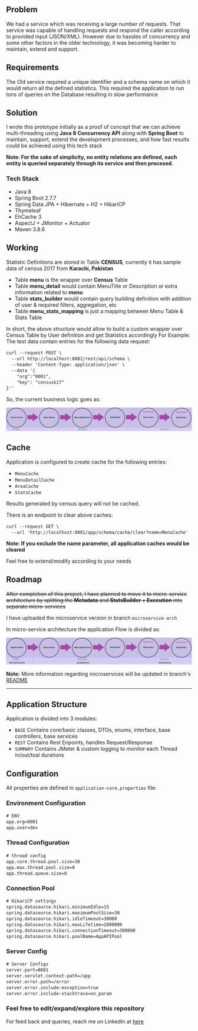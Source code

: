 ## Problem
We had a service which was receiving a large number of requests. That service was capable of handling requests and respond the caller according to provided input (JSON/XML). However due to hassles of concurrency and some other factors in the older technology, it was becoming harder to maintain, extend and support.

## Requirements
The Old service required a unique identifier and a schema name on which it would return all the defined statistics.
This required the application to run tons of queries on the Database resulting in slow performance

## Solution
I wrote this prototype initially as a proof of concept that we can achieve multi-threading using **Java 8 Concurrency API** along with **Spring Boot** to maintain, support, extend the development processes, and how fast results could be achieved using this tech stack

**Note: For the sake of simplicity, no entity relations are defined, each entity is queried separately through its service and then procesed.**

### Tech Stack
* Java 8
* Spring Boot 2.7.7
* Spring Data JPA + Hibernate + H2 + HikariCP
* Thymeleaf
* EhCache 3
* AspectJ + JMonitor + Actuator
* Maven 3.8.6

## Working
Statistic Definitions are stored in Table **CENSUS**, currently it has sample data of census 2017 from **Karachi, Pakistan**

* Table **menu** is the wrapper over **Census** Table
* Table **menu_detail** would contain MenuTitle or Description or extra information related to **menu**
* Table **stats_builder** would contain query building definition with addition of user & required filters, aggregation, etc
* Table **menu_stats_mapping** is just a mapping between Menu Table & Stats Table

In short, the above structure would allow to build a custom wrapper over Census Table by User definition and get Statistics accordingly
For Example: The test data contain entries for the following data request:

```
curl --request POST \
  --url http://localhost:8081/rest/api/schema \
  --header 'Content-Type: application/json' \
  --data '{
	"org":"0001",
	"key": "censusk17"
}''
```


So, the current business logic goes as:

![Business Login Flow](statistics-businesslogic-flow.png)


## Cache

Application is configured to create cache for the following entries:
* `MenuCache`
* `MenuDetailCache`
* `AreaCache`
* `StatsCache`

Results generated by census query will not be cached.

There is an endpoint to clear above caches:
```
curl --request GET \
  --url 'http://localhost:8081/app/schema/cache/clear?name=MenuCache'
```
**Note: If you exclude the name parameter, all application caches would be cleared**

Feel free to extend/modify according to your needs

## Roadmap


~~After completion of this project, I have planned to move it to micro-service architecture by splitting the **Metadata** and **StatsBuilder + Execution** into separate micro-services~~

I have uploaded the microservice version in branch ``microservice-arch``

In micro-service architecture the application Flow is divided as:

![Business Login Flow](statistics-microservice-application-flow.png)

**Note:** More information regarding microservices will be updated in branch's [README](https://github.com/usama28232/statistics-wrapper/blob/microservice-arch/README.md)

---------------------------------------

## Application Structure
Application is divided into 3 modules:

- `BASE` Contains core/basic classes, DTOs, enums, interface, base controllers, base services
- `REST` Contains Rest Enpoints, handles Request/Response
- `SUMMARY` Contains JMeter & custom logging to monitor each Thread in/out/toal durations 

## Configuration

All properties are defined in `application-core.properties` file:

### Environment Configuration
````
# ENV
app.org=0001
app.user=dev
````

### Thread Configuration
````
# thread config
app.core.thread.pool.size=30
app.max.thread.pool.size=0
app.thread.queue.size=0
````

### Connection Pool

````
# HikariCP settings
spring.datasource.hikari.minimumIdle=15
spring.datasource.hikari.maximumPoolSize=30
spring.datasource.hikari.idleTimeout=30000
spring.datasource.hikari.maxLifetime=2000000
spring.datasource.hikari.connectionTimeout=300000
spring.datasource.hikari.poolName=AppAPIPool
````

### Server Config
````
# Server Configs
server.port=8081
server.servlet.context-path=/app
server.error.path=/error
server.error.include-exception=true
server.error.include-stacktrace=on_param
````


### Feel free to edit/expand/explore this repository

For feed back and queries, reach me on LinkedIn at [here](https://www.linkedin.com/in/usama28232/?original_referer=)
